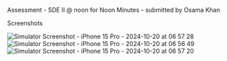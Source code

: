 Assessment - SDE II @ noon for Noon Minutes - submitted by Osama Khan

Screenshots

![Simulator Screenshot - iPhone 15 Pro - 2024-10-20 at 06 57 28](https://github.com/user-attachments/assets/c73360e6-473b-430e-842a-0064f4b7d0aa)![Simulator Screenshot - iPhone 15 Pro - 2024-10-20 at 06 56 49](https://github.com/user-attachments/assets/b5912f10-46e8-426e-b9a4-fbd6b5e3de36)
![Simulator Screenshot - iPhone 15 Pro - 2024-10-20 at 06 57 20](https://github.com/user-attachments/assets/5a5f67fe-4f01-44b5-9205-f33101f5cd0f)
